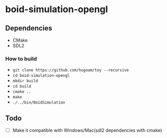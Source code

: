 # boid-simulation-opengl

## Dependencies

- CMake
- SDL2

### How to build

- `git clone https://github.com/hugoam/toy --recursive`
- `cd boid-simulation-opengl`
- `mkdir build`
- `cd build`
- `cmake ..`
- `make`
- `./../bin/BoidSimulation`

## Todo

- [ ] Make it compatible with Windows/Mac(sdl2 dependencies with cmake)

